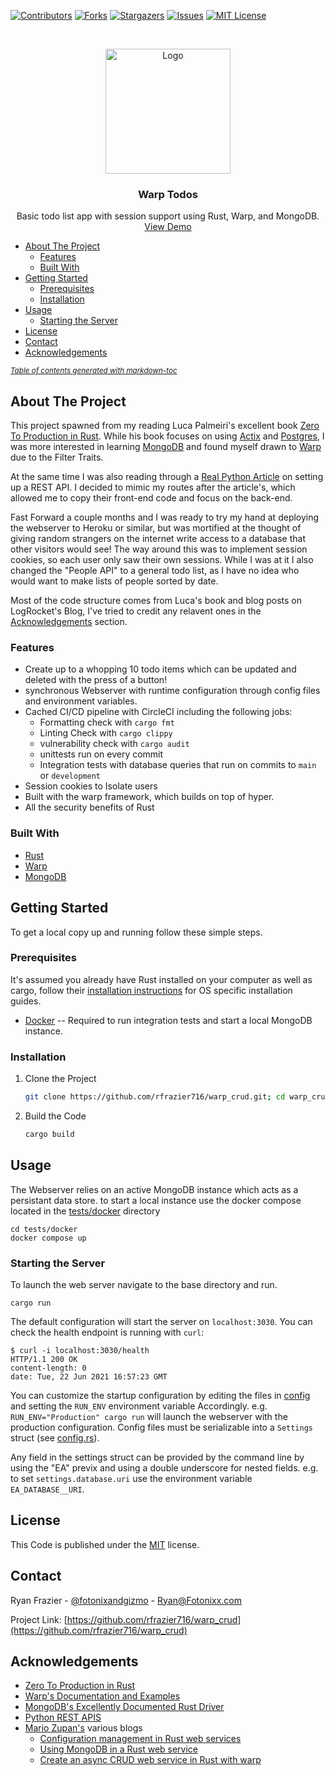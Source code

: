 <!--
*** Thanks for checking out the Best-README-Template. If you have a suggestion
*** that would make this better, please fork the zero_to_prod and create a pull request
*** or simply open an issue with the tag "enhancement".
*** Thanks again! Now go create something AMAZING! :D
***
***
***
*** To avoid retyping too much info. Do a search and replace for the following:
*** rfrazier716, zero_to_prod, twitter_handle, email, Zero To Production, project_description
-->



<!-- PROJECT SHIELDS -->
<!--
*** I'm using markdown "reference style" links for readability.
*** Reference links are enclosed in brackets [ ] instead of parentheses ( ).
*** See the bottom of this document for the declaration of the reference variables
*** for contributors-url, forks-url, etc. This is an optional, concise syntax you may use.
*** https://www.markdownguide.org/basic-syntax/#reference-style-links
-->
[![Contributors][contributors-shield]][contributors-url]
[![Forks][forks-shield]][forks-url]
[![Stargazers][stars-shield]][stars-url]
[![Issues][issues-shield]][issues-url]
[![MIT License][license-shield]][license-url]



<!-- PROJECT LOGO -->
<br />
<p align="center">
  <a href="https://github.com/rfrazier716/warp_crud">
    <img src="https://www.rustacean.net/assets/rustacean-flat-happy.png" alt="Logo" width="200">
  </a>

<h3 align="center">Warp Todos</h3>

  <p align="center">
    Basic todo list app with session support using Rust, Warp, and MongoDB.
    <br />
    <a href="https://warp-crud-b45vr.ondigitalocean.app/">View Demo</a>
  </p>
</p>



- [About The Project](#about-the-project)
  * [Features](#features)
  * [Built With](#built-with)
- [Getting Started](#getting-started)
  * [Prerequisites](#prerequisites)
  * [Installation](#installation)
- [Usage](#usage)
  * [Starting the Server](#starting-the-server)
- [License](#license)
- [Contact](#contact)
- [Acknowledgements](#acknowledgements)

<small><i><a href='http://ecotrust-canada.github.io/markdown-toc/'>Table of contents generated with markdown-toc</a></i></small>




<!-- ABOUT THE PROJECT -->
## About The Project

This project spawned from my reading Luca Palmeiri's excellent book [Zero To Production in Rust](https://www.zero2prod.com/). While his book focuses on using [Actix](https://github.com/actix/actix-web) and [Postgres](https://www.postgresql.org/), I was more interested in learning [MongoDB](https://www.mongodb.com) and found myself drawn to [Warp](https://github.com/seanmonstar/warp) due to the Filter Traits. 

At the same time I was also reading through a [Real Python Article](https://realpython.com/flask-connexion-rest-api/) on setting up a REST API. I decided to mimic my routes after the article's, which allowed me to copy their front-end code and focus on the back-end.

Fast Forward a couple months and I was ready to try my hand at deploying the webserver to Heroku or similar, but was mortified at the thought of giving random strangers on the internet write access to a database that other visitors would see! The way around this was to implement session cookies, so each user only saw their own sessions. While I was at it I also changed the "People API" to a general todo list, as I have no idea who would want to make lists of people sorted by date.

Most of the code structure comes from Luca's book and blog posts on LogRocket's Blog, I've tried to credit any relavent ones in the [Acknowledgements](#acknowledgements) section.

### Features
* Create up to a whopping 10 todo items which can be updated and deleted with the press of a button!
* synchronous Webserver with runtime configuration through config files and environment variables.
* Cached CI/CD pipeline with CircleCI including the following jobs:
    * Formatting check with `cargo fmt`
    * Linting Check with `cargo clippy`
    * vulnerability check with `cargo audit`
    * unittests run on every commit
    * Integration tests with database queries that run on commits to `main` or `development`
* Session cookies to Isolate users
* Built with the warp framework, which builds on top of hyper.
* All the security benefits of Rust

### Built With

* [Rust](https://www.rust-lang.org/)
* [Warp](https://github.com/seanmonstar/warp)
* [MongoDB](https://www.mongodb.com)

<!-- GETTING STARTED -->
## Getting Started

To get a local copy up and running follow these simple steps.

### Prerequisites
It's assumed you already have Rust installed on your computer as well as cargo, follow their 
[installation instructions](https://www.rust-lang.org/tools/install) for OS specific installation guides. 

* [Docker](https://docs.docker.com/get-docker/) -- Required to run integration tests and start a local MongoDB instance.

### Installation

1. Clone the Project 
   ```sh
   git clone https://github.com/rfrazier716/warp_crud.git; cd warp_crud
   ```
2. Build the Code
    ```sh
    cargo build
    ```

## Usage
The Webserver relies on an active MongoDB instance which acts as a persistant data store. to start a local instance use the docker compose located in the [tests/docker](tests/docker) directory

```shell
cd tests/docker
docker compose up
```

### Starting the Server
To launch the web server navigate to the base directory and run. 

```shell
cargo run
```

The default configuration will start the server on `localhost:3030`. You can check the health endpoint is running with `curl`:
```shell
$ curl -i localhost:3030/health
HTTP/1.1 200 OK
content-length: 0
date: Tue, 22 Jun 2021 16:57:23 GMT
```

You can customize the startup configuration by editing the files in [config](config) and setting the `RUN_ENV` environment variable Accordingly. e.g. `RUN_ENV="Production" cargo run` will launch the webserver with the production configuration. Config files must be serializable into a `Settings` struct (see [config.rs](src/config)).

Any field in the settings struct can be provided by the command line by using the "EA" previx and using a double underscore for nested fields. e.g. to set `settings.database.uri` use the environment variable `EA_DATABASE__URI`.

<!-- LICENSE -->
## License
This Code is published under the [MIT](LICENSE.txt) license.


<!-- CONTACT -->
## Contact
Ryan Frazier - [@fotonixandgizmo](https://twitter.com/fotonixandgizmo) - Ryan@Fotonixx.com

Project Link: [https://github.com/rfrazier716/warp_crud](https://github.com/rfrazier716/warp_crud)

<!-- ACKNOWLEDGEMENTS -->
## Acknowledgements
* [Zero To Production in Rust](https://www.zero2prod.com/)
* [Warp's Documentation and Examples](https://docs.rs/warp/0.3.1/warp/)
* [MongoDB's Excellently Documented Rust Driver](https://github.com/mongodb/mongo-rust-driver)
* [Python REST APIS](https://realpython.com/flask-connexion-rest-api/)
* [Mario Zupan's](https://blog.logrocket.com/author/mariozupan/) various blogs
    * [Configuration management in Rust web services](https://blog.logrocket.com/configuration-management-in-rust-web-services/)
    * [Using MongoDB in a Rust web service](https://blog.logrocket.com/using-mongodb-in-a-rust-web-service/)
    * [Create an async CRUD web service in Rust with warp](https://blog.logrocket.com/create-an-async-crud-web-service-in-rust-with-warp/)





<!-- MARKDOWN LINKS & IMAGES -->
<!-- https://www.markdownguide.org/basic-syntax/#reference-style-links -->
[contributors-shield]: https://img.shields.io/github/contributors/rfrazier716/warp_crud.svg?style=for-the-badge
[contributors-url]: https://github.com/rfrazier716/warp_crud/graphs/contributors
[forks-shield]: https://img.shields.io/github/forks/rfrazier716/warp_crud.svg?style=for-the-badge
[forks-url]: https://github.com/rfrazier716/warp_crud/network/members
[stars-shield]: https://img.shields.io/github/stars/rfrazier716/warp_crud.svg?style=for-the-badge
[stars-url]: https://github.com/rfrazier716/warp_crud/stargazers
[issues-shield]: https://img.shields.io/github/issues/rfrazier716/warp_crud.svg?style=for-the-badge
[issues-url]: https://github.com/rfrazier716/warp_crud/issues
[license-shield]: https://img.shields.io/github/license/rfrazier716/warp_crud.svg?style=for-the-badge
[license-url]: https://github.com/rfrazier716/warp_crud/blob/master/LICENSE.txt
